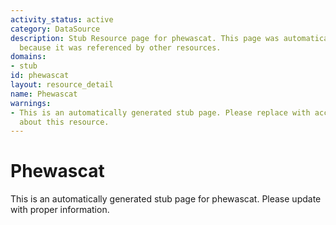 ```yaml
---
activity_status: active
category: DataSource
description: Stub Resource page for phewascat. This page was automatically generated
  because it was referenced by other resources.
domains:
- stub
id: phewascat
layout: resource_detail
name: Phewascat
warnings:
- This is an automatically generated stub page. Please replace with accurate information
  about this resource.
---
```


# Phewascat

This is an automatically generated stub page for phewascat. Please update with proper information.
